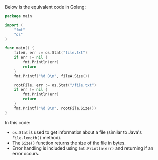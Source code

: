 Below is the equivalent code in Golang:

```go
package main

import (
	"fmt"
	"os"
)

func main() {
	fileA, err := os.Stat("file.txt")
	if err != nil {
		fmt.Println(err)
		return
	}
	fmt.Printf("%d B\n", fileA.Size())

	rootFile, err := os.Stat("/file.txt")
	if err != nil {
		fmt.Println(err)
		return
	}
	fmt.Printf("%d B\n", rootFile.Size())
}
```

In this code:
- `os.Stat` is used to get information about a file (similar to Java's `File.length()` method).
- The `Size()` function returns the size of the file in bytes.
- Error handling is included using `fmt.Println(err)` and returning if an error occurs.
